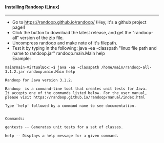 #### Installing Randoop (Linux)

---

* Go to https://randoop.github.io/randoop/   (Hey, it's a github project page!)
* Click the button to download the latest release, and get the "randoop-all" version of the zip file.
* Uncompress randoop and make note of it's filepath.
* Test it by typing in the following: 
java -ea -classpath "linux file path and name to randoop.jar" randoop.main.Main help  
Example:

```
main@main-VirtualBox:~$ java -ea -classpath /home/main/randoop-all-3.1.2.jar randoop.main.Main help 

Randoop for Java version 3.1.2.

Randoop  is a command-line tool that creates unit tests for Java.
It accepts one of the commands listed below. For the user manual,
please visit https://randoop.github.io/randoop/manual/index.html

Type `help' followed by a command name to see documentation.


Commands:

gentests -- Generates unit tests for a set of classes.

help -- Displays a help message for a given command.
```
